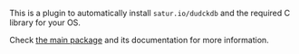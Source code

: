 This is a plugin to automatically install `satur.io/dudckdb` and the required C library for your OS.

Check [the main package](https://github.com/satur-io/duckdb-php) and its documentation for more information.

